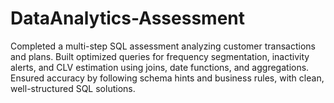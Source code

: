 # DataAnalytics-Assessment
Completed a multi-step SQL assessment analyzing customer transactions and plans. Built optimized queries for frequency segmentation, inactivity alerts, and CLV estimation using joins, date functions, and aggregations. Ensured accuracy by following schema hints and business rules, with clean, well-structured SQL solutions.
